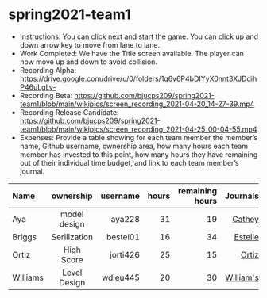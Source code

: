 # spring2021-team1
 
 
- Instructions: You can click next and start the game. You can click up and down arrow key to move from lane to lane.
- Work Completed: We have the Title screen available. The player can now move up and down to avoid collision. 
- Recording Alpha: https://drive.google.com/drive/u/0/folders/1q6v6P4bDIYyX0nnt3XJDdihP46uLgLv-
- Recording Beta: https://github.com/bjucps209/spring2021-team1/blob/main/wikipics/screen_recording_2021-04-20_14-27-39.mp4
- Recording Release Candidate: https://github.com/bjucps209/spring2021-team1/blob/main/wikipics/screen_recording_2021-04-25_00-04-55.mp4 
- Expenses: Provide a table showing for each team member the member’s name, Github username, ownership area, how many hours each team member has invested to this point, how many hours they have remaining out of their individual time budget, and link to each team member’s journal.

| Name |ownership |username | hours | remaining hours | Journals |
| :----------- | :-----------: |--------:| --------:| --------:| --------:| 
|Aya | model design|aya228| 31 | 19 | [Cathey](https://github.com/bjucps209/spring2021-team1/wiki/CatheyJournal)|
|Briggs |Serilization| bestel01 | 16|  34| [Estelle](https://github.com/bjucps209/spring2021-team1/wiki/EstelleJournal)|
|Ortiz|High Score| jorti426 | 25 | 15 | [Ortiz](https://github.com/bjucps209/spring2021-team1/wiki/OrtizJournal)|
|Williams | Level Design | wdleu445 |20|30| [William's](https://github.com/bjucps209/spring2021-team1/wiki/Williams'sJournal)|


